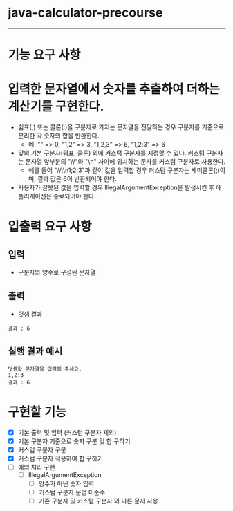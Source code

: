# java-calculator-precourse
---
# 기능 요구 사항

# 입력한 문자열에서 숫자를 추출하여 더하는 계산기를 구현한다.
- 쉼표(,) 또는 콜론(:)을 구분자로 가지는 문자열을 전달하는 경우 구분자를 기준으로 분리한 각 숫자의 합을 반환한다.
  - 예: "" => 0, "1,2" => 3, "1,2,3" => 6, "1,2:3" => 6
- 앞의 기본 구분자(쉼표, 콜론) 외에 커스텀 구분자를 지정할 수 있다. 커스텀 구분자는 문자열 앞부분의 "//"와 "\n" 사이에 위치하는 문자를 커스텀 구분자로 사용한다.
  - 예를 들어 "//;\n1;2;3"과 같이 값을 입력할 경우 커스텀 구분자는 세미콜론(;)이며, 결과 값은 6이 반환되어야 한다.
- 사용자가 잘못된 값을 입력할 경우 IllegalArgumentException을 발생시킨 후 애플리케이션은 종료되어야 한다.

# 입출력 요구 사항
## 입력
- 구분자와 양수로 구성된 문자열
## 출력
- 덧셈 결과
```
결과 : 6
```

## 실행 결과 예시
```
덧셈할 문자열을 입력해 주세요.
1,2:3
결과 : 6
```
# 구현할 기능
- [x] 기본 출력 및 입력 (커스텀 구분자 제외)
- [x] 기본 구분자 기준으로 숫자 구분 및 합 구하기
- [x] 커스텀 구분자 구분
- [x] 커스텀 구분자 적용하여 합 구하기
- [ ] 예외 처리 구현
  - [ ] IllegalArgumentException
    - [ ] 양수가 아닌 숫자 입력
    - [ ] 커스텀 구분자 문법 미준수
    - [ ] 기존 구분자 및 커스텀 구분자 외 다른 문자 사용
